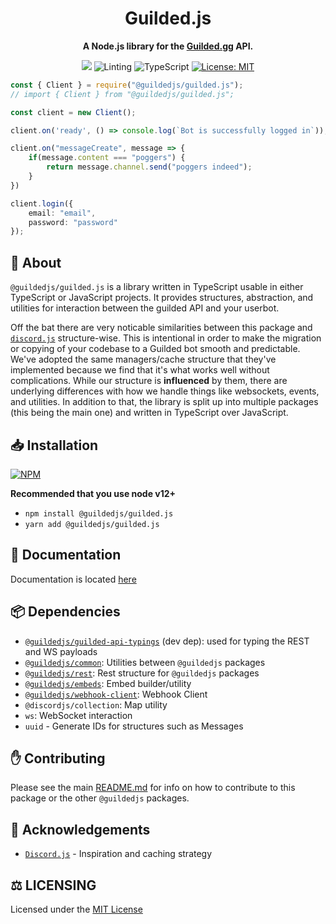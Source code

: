 <div align="center">
<h1>Guilded.js</h1>
<p><b>A Node.js library for the <a href="https://www.guilded.gg/">Guilded.gg</a> API.</b></p>
<p>
    <a href="https://discord.gg/jf66UUN"><img src="https://img.shields.io/discord/732714723744940032.svg?label=&logo=discord&logoColor=ffffff&color=7389D8&labelColor=6A7EC2 "></a>
    <img src="https://github.com/zaida04/guilded.js/workflows/Linting/badge.svg" alt="Linting">
    <img src="https://github.com/zaida04/guilded.js/workflows/TypeScript/badge.svg" alt="TypeScript">
    <a href="https://opensource.org/licenses/MIT"><img src="https://img.shields.io/badge/License-MIT-yellow.svg" alt="License: MIT"></a><br>
</p>
</div>

```ts
const { Client } = require("@guildedjs/guilded.js");
// import { Client } from "@guildedjs/guilded.js";

const client = new Client();

client.on('ready', () => console.log(`Bot is successfully logged in`));

client.on("messageCreate", message => {
    if(message.content === "poggers") {
        return message.channel.send("poggers indeed");
    }
})

client.login({
    email: "email",
    password: "password"
});
```
## 📝 About
`@guildedjs/guilded.js` is a library written in TypeScript usable in either TypeScript or JavaScript projects. It provides structures, abstraction, and utilities for interaction between the guilded API and your userbot.

Off the bat there are very noticable similarities between this package and [`discord.js`](https://discord.js.org) structure-wise. This is intentional in order to make the migration or copying of your codebase to a Guilded bot smooth and predictable. We've adopted the same managers/cache structure that they've implemented because we find that it's what works well without complications. While our structure is **influenced** by them, there are underlying differences with how we handle things like websockets, events, and utilities. In addition to that, the library is split up into multiple packages (this being the main one) and written in TypeScript over JavaScript.

## 📥 Installation

<a href="https://npmjs.org/package/@guildedjs/guilded.js"><img src="https://nodei.co/npm/@guildedjs/guilded.js.png" alt="NPM"></a>

**Recommended that you use node v12+**
- `npm install @guildedjs/guilded.js`  
- `yarn add @guildedjs/guilded.js`

## 📃 Documentation
Documentation is located [here](https://guilded.js.org)

## 📦 Dependencies
- [`@guildedjs/guilded-api-typings`](https://github.com/zaida04/guilded.js/tree/main/packages/guilded-api-typings) (dev dep): used for typing the REST and WS payloads
- [`@guildedjs/common`](https://github.com/zaida04/guilded.js/tree/main/packages/common): Utilities between `@guildedjs` packages
- [`@guildedjs/rest`](https://github.com/zaida04/guilded.js/tree/main/packages/rest): Rest structure for `@guildedjs` packages
- [`@guildedjs/embeds`](https://github.com/zaida04/guilded.js/tree/main/packages/embeds): Embed builder/utility
- [`@guildedjs/webhook-client`](https://github.com/zaida04/guilded.js/tree/main/packages/webhook-client): Webhook Client
- `@discordjs/collection`: Map utility
- `ws`: WebSocket interaction
- `uuid` - Generate IDs for structures such as Messages

## ✋ Contributing
Please see the main [README.md](https://github.com/zaida04/guilded.js) for info on how to contribute to this package or the other `@guildedjs` packages.

## 🤝 Acknowledgements
- [`Discord.js`](https://discord.js.org/#/) - Inspiration and caching strategy
  
## ⚖️ LICENSING
Licensed under the [MIT License](https://github.com/zaida04/guilded.js/blob/main/LICENSE)  
